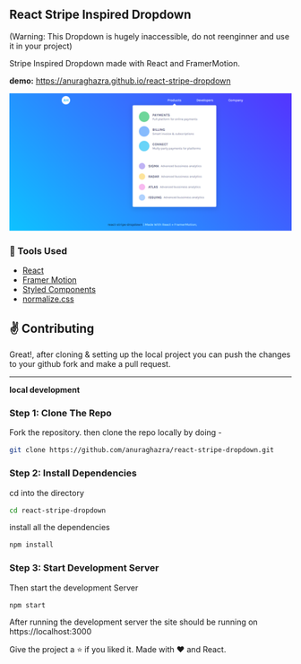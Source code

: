 ## React Stripe Inspired Dropdown

(Warning: This Dropdown is hugely inaccessible, do not reenginner and use it in your project)

Stripe Inspired Dropdown made with React and FramerMotion.

**demo:** https://anuraghazra.github.io/react-stripe-dropdown

![React Stripe Inspired Dropdown](./src/assets/images/react-stripe-dropdown.png)

### :wrench: Tools Used
- [React](http://reactjs.org/)
- [Framer Motion](https://www.framer.com/motion/)
- [Styled Components](https://www.styled-components.com/)
- [normalize.css](https://www.npmjs.com/package/normalize.css)


## :v: Contributing
Great!, 
after cloning & setting up the local project you can push the changes to your github fork and make a pull request.

-----

**local development**

### Step 1: Clone The Repo

Fork the repository. then clone the repo locally by doing -

```bash
git clone https://github.com/anuraghazra/react-stripe-dropdown.git
```

### Step 2: Install Dependencies

cd into the directory

```bash
cd react-stripe-dropdown
```

install all the dependencies
```bash
npm install
```

### Step 3: Start Development Server

Then start the development Server
```
npm start
```
After running the development server the site should be running on https://localhost:3000


Give the project a :star: if you liked it.
Made with :heart: and React.
